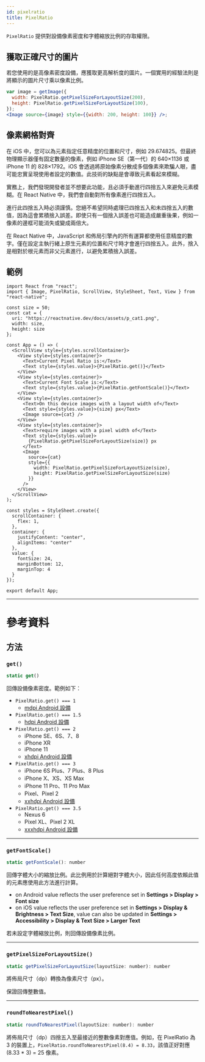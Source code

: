 ```yaml
---
id: pixelratio
title: PixelRatio
---
```


`PixelRatio` 提供對設備像素密度和字體縮放比例的存取權限。

## 獲取正確尺寸的圖片

若您使用的是高像素密度設備，應獲取更高解析度的圖片。一個實用的經驗法則是將顯示的圖片尺寸乘以像素比例。

```jsx
var image = getImage({
  width: PixelRatio.getPixelSizeForLayoutSize(200),
  height: PixelRatio.getPixelSizeForLayoutSize(100),
});
<Image source={image} style={{width: 200, height: 100}} />;
```

## 像素網格對齊

在 iOS 中，您可以為元素指定任意精度的位置和尺寸，例如 29.674825。但最終物理顯示器僅有固定數量的像素，例如 iPhone SE（第一代）的 640×1136 或 iPhone 11 的 828×1792。iOS 會透過將原始像素分散成多個像素來欺騙人眼，盡可能忠實呈現使用者設定的數值。此技術的缺點是會導致元素看起來模糊。

實務上，我們發現開發者並不想要此功能，且必須手動進行四捨五入來避免元素模糊。在 React Native 中，我們會自動對所有像素進行四捨五入。

進行此四捨五入時必須謹慎。您絕不希望同時處理已四捨五入和未四捨五入的數值，因為這會累積捨入誤差。即使只有一個捨入誤差也可能造成嚴重後果，例如一像素的邊框可能消失或變成兩倍大。

在 React Native 中，JavaScript 和佈局引擎內的所有運算都使用任意精度的數字。僅在設定主執行緒上原生元素的位置和尺寸時才會進行四捨五入。此外，捨入是相對於根元素而非父元素進行，以避免累積捨入誤差。

## 範例

```SnackPlayer name=PixelRatio%20Example
import React from "react";
import { Image, PixelRatio, ScrollView, StyleSheet, Text, View } from "react-native";

const size = 50;
const cat = {
  uri: "https://reactnative.dev/docs/assets/p_cat1.png",
  width: size,
  height: size
};

const App = () => (
  <ScrollView style={styles.scrollContainer}>
    <View style={styles.container}>
      <Text>Current Pixel Ratio is:</Text>
      <Text style={styles.value}>{PixelRatio.get()}</Text>
    </View>
    <View style={styles.container}>
      <Text>Current Font Scale is:</Text>
      <Text style={styles.value}>{PixelRatio.getFontScale()}</Text>
    </View>
    <View style={styles.container}>
      <Text>On this device images with a layout width of</Text>
      <Text style={styles.value}>{size} px</Text>
      <Image source={cat} />
    </View>
    <View style={styles.container}>
      <Text>require images with a pixel width of</Text>
      <Text style={styles.value}>
        {PixelRatio.getPixelSizeForLayoutSize(size)} px
      </Text>
      <Image
        source={cat}
        style={{
          width: PixelRatio.getPixelSizeForLayoutSize(size),
          height: PixelRatio.getPixelSizeForLayoutSize(size)
        }}
      />
    </View>
  </ScrollView>
);

const styles = StyleSheet.create({
  scrollContainer: {
    flex: 1,
  },
  container: {
    justifyContent: "center",
    alignItems: "center"
  },
  value: {
    fontSize: 24,
    marginBottom: 12,
    marginTop: 4
  }
});

export default App;
```

---

# 參考資料

## 方法

### `get()`

```jsx
static get()
```

回傳設備像素密度。範例如下：

- `PixelRatio.get() === 1`
  - [mdpi Android 設備](https://material.io/tools/devices/)
- `PixelRatio.get() === 1.5`
  - [hdpi Android 設備](https://material.io/tools/devices/)
- `PixelRatio.get() === 2`
  - iPhone SE、6S、7、8
  - iPhone XR
  - iPhone 11
  - [xhdpi Android 設備](https://material.io/tools/devices/)
- `PixelRatio.get() === 3`
  - iPhone 6S Plus、7 Plus、8 Plus
  - iPhone X、XS、XS Max
  - iPhone 11 Pro、11 Pro Max
  - Pixel、Pixel 2
  - [xxhdpi Android 設備](https://material.io/tools/devices/)
- `PixelRatio.get() === 3.5`
  - Nexus 6
  - Pixel XL、Pixel 2 XL
  - [xxxhdpi Android 設備](https://material.io/tools/devices/)

---

### `getFontScale()`

```jsx
static getFontScale(): number
```

回傳字體大小的縮放比例。此比例用於計算絕對字體大小，因此任何高度依賴此值的元素應使用此方法進行計算。

- on Android value reflects the user preference set in **Settings > Display > Font size**
- on iOS value reflects the user preference set in **Settings > Display & Brightness > Text Size**, value can also be updated in **Settings > Accessibility > Display & Text Size > Larger Text**

若未設定字體縮放比例，則回傳設備像素比例。

---

### `getPixelSizeForLayoutSize()`

```jsx
static getPixelSizeForLayoutSize(layoutSize: number): number
```

將佈局尺寸（dp）轉換為像素尺寸（px）。

保證回傳整數值。

---

### `roundToNearestPixel()`

```jsx
static roundToNearestPixel(layoutSize: number): number
```

將佈局尺寸（dp）四捨五入至最接近的整數像素對應值。例如，在 PixelRatio 為 3 的裝置上，`PixelRatio.roundToNearestPixel(8.4) = 8.33`，該值正好對應 (8.33 * 3) = 25 像素。